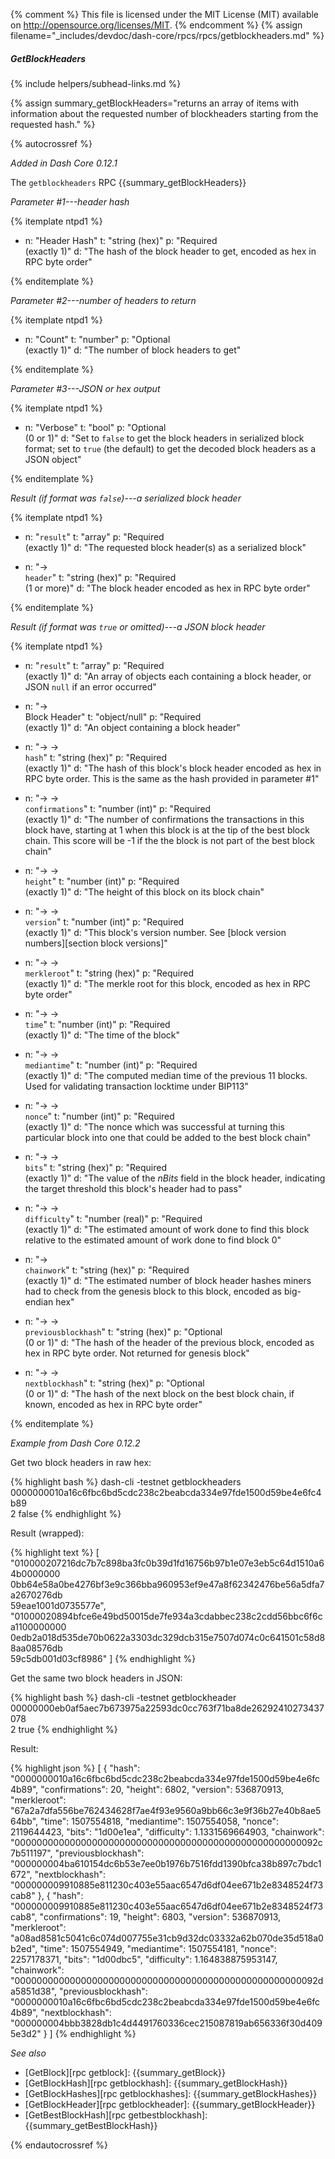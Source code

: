 {% comment %}
This file is licensed under the MIT License (MIT) available on
http://opensource.org/licenses/MIT.
{% endcomment %}
{% assign filename="_includes/devdoc/dash-core/rpcs/rpcs/getblockheaders.md" %}

##### GetBlockHeaders
{% include helpers/subhead-links.md %}

{% assign summary_getBlockHeaders="returns an array of items with information about the requested number of blockheaders starting from the requested hash." %}

{% autocrossref %}

*Added in Dash Core 0.12.1*

The `getblockheaders` RPC {{summary_getBlockHeaders}}

*Parameter #1---header hash*

{% itemplate ntpd1 %}
- n: "Header Hash"
  t: "string (hex)"
  p: "Required<br>(exactly 1)"
  d: "The hash of the block header to get, encoded as hex in RPC byte order"

{% enditemplate %}

*Parameter #2---number of headers to return*

{% itemplate ntpd1 %}
- n: "Count"
  t: "number"
  p: "Optional<br>(exactly 1)"
  d: "The number of block headers to get"

{% enditemplate %}

*Parameter #3---JSON or hex output*

{% itemplate ntpd1 %}
- n: "Verbose"
  t: "bool"
  p: "Optional<br>(0 or 1)"
  d: "Set to `false` to get the block headers in serialized block format; set to `true` (the default) to get the decoded block headers as a JSON object"

{% enditemplate %}

*Result (if format was `false`)---a serialized block header*

{% itemplate ntpd1 %}
- n: "`result`"
  t: "array"
  p: "Required<br>(exactly 1)"
  d: "The requested block header(s) as a serialized block"

- n: "→<br>`header`"
  t: "string (hex)"
  p: "Required<br>(1 or more)"
  d: "The block header encoded as hex in RPC byte order"

{% enditemplate %}

*Result (if format was `true` or omitted)---a JSON block header*

{% itemplate ntpd1 %}
- n: "`result`"
  t: "array"
  p: "Required<br>(exactly 1)"
  d: "An array of objects each containing a block header, or JSON `null` if an error occurred"

- n: "→<br>Block Header"
  t: "object/null"
  p: "Required<br>(exactly 1)"
  d: "An object containing a block header"

- n: "→ →<br>`hash`"
  t: "string (hex)"
  p: "Required<br>(exactly 1)"
  d: "The hash of this block's block header encoded as hex in RPC byte order.  This is the same as the hash provided in parameter #1"

- n: "→ →<br>`confirmations`"
  t: "number (int)"
  p: "Required<br>(exactly 1)"
  d: "The number of confirmations the transactions in this block have, starting at 1 when this block is at the tip of the best block chain.  This score will be -1 if the the block is not part of the best block chain"

- n: "→ →<br>`height`"
  t: "number (int)"
  p: "Required<br>(exactly 1)"
  d: "The height of this block on its block chain"

- n: "→ →<br>`version`"
  t: "number (int)"
  p: "Required<br>(exactly 1)"
  d: "This block's version number.  See [block version numbers][section block versions]"

- n: "→ →<br>`merkleroot`"
  t: "string (hex)"
  p: "Required<br>(exactly 1)"
  d: "The merkle root for this block, encoded as hex in RPC byte order"

- n: "→ →<br>`time`"
  t: "number (int)"
  p: "Required<br>(exactly 1)"
  d: "The time of the block"

- n: "→ →<br>`mediantime`"
  t: "number (int)"
  p: "Required<br>(exactly 1)"
  d: "The computed median time of the previous 11 blocks.  Used for validating transaction locktime under BIP113"

- n: "→ →<br>`nonce`"
  t: "number (int)"
  p: "Required<br>(exactly 1)"
  d: "The nonce which was successful at turning this particular block into one that could be added to the best block chain"

- n: "→ →<br>`bits`"
  t: "string (hex)"
  p: "Required<br>(exactly 1)"
  d: "The value of the *nBits* field in the block header, indicating the target threshold this block's header had to pass"

- n: "→ →<br>`difficulty`"
  t: "number (real)"
  p: "Required<br>(exactly 1)"
  d: "The estimated amount of work done to find this block relative to the estimated amount of work done to find block 0"

- n: "→<br>`chainwork`"
  t: "string (hex)"
  p: "Required<br>(exactly 1)"
  d: "The estimated number of block header hashes miners had to check from the genesis block to this block, encoded as big-endian hex"

- n: "→ →<br>`previousblockhash`"
  t: "string (hex)"
  p: "Optional<br>(0 or 1)"
  d: "The hash of the header of the previous block, encoded as hex in RPC byte order.  Not returned for genesis block"

- n: "→ →<br>`nextblockhash`"
  t: "string (hex)"
  p: "Optional<br>(0 or 1)"
  d: "The hash of the next block on the best block chain, if known, encoded as hex in RPC byte order"

{% enditemplate %}

*Example from Dash Core 0.12.2*

Get two block headers in raw hex:

{% highlight bash %}
dash-cli -testnet getblockheaders \
            0000000010a16c6fbc6bd5cdc238c2beabcda334e97fde1500d59be4e6fc4b89 \
            2 false
{% endhighlight %}

Result (wrapped):

{% highlight text %}
[
  "010000207216dc7b7c898ba3fc0b39d1fd16756b97b1e07e3eb5c64d1510a64b0000000\
   0bb64e58a0be4276bf3e9c366bba960953ef9e47a8f62342476be56a5dfa7a2670276db\
   59eae1001d0735577e",
  "01000020894bfce6e49bd50015de7fe934a3cdabbec238c2cdd56bbc6f6ca1100000000\
   0edb2a018d535de70b0622a3303dc329dcb315e7507d074c0c641501c58d88aa08576db\
   59c5db001d03cf8986"
]
{% endhighlight %}

Get the same two block headers in JSON:

{% highlight bash %}
dash-cli -testnet getblockheader \
            00000000eb0af5aec7b673975a22593dc0cc763f71ba8de26292410273437078 \
            2 true
{% endhighlight %}

Result:

{% highlight json %}
[
  {
    "hash": "0000000010a16c6fbc6bd5cdc238c2beabcda334e97fde1500d59be4e6fc4b89",
    "confirmations": 20,
    "height": 6802,
    "version": 536870913,
    "merkleroot": "67a2a7dfa556be762434628f7ae4f93e9560a9bb66c3e9f36b27e40b8ae564bb",
    "time": 1507554818,
    "mediantime": 1507554058,
    "nonce": 2119644423,
    "bits": "1d00e1ea",
    "difficulty": 1.1331569664903,
    "chainwork": "0000000000000000000000000000000000000000000000000000092c7b511197",
    "previousblockhash": "000000004ba610154dc6b53e7ee0b1976b7516fdd1390bfca38b897c7bdc1672",
    "nextblockhash": "000000009910885e811230c403e55aac6547d6df04ee671b2e8348524f73cab8"
  },
  {
    "hash": "000000009910885e811230c403e55aac6547d6df04ee671b2e8348524f73cab8",
    "confirmations": 19,
    "height": 6803,
    "version": 536870913,
    "merkleroot": "a08ad8581c5041c6c074d007755e31cb9d32dc03332a62b070de35d518a0b2ed",
    "time": 1507554949,
    "mediantime": 1507554181,
    "nonce": 2257178371,
    "bits": "1d00dbc5",
    "difficulty": 1.164838875953147,
    "chainwork": "0000000000000000000000000000000000000000000000000000092da5851d38",
    "previousblockhash": "0000000010a16c6fbc6bd5cdc238c2beabcda334e97fde1500d59be4e6fc4b89",
    "nextblockhash": "000000004bbb3828db1c4d4491760336cec215087819ab656336f30d4095e3d2"
  }
]
{% endhighlight %}

*See also*

* [GetBlock][rpc getblock]: {{summary_getBlock}}
* [GetBlockHash][rpc getblockhash]: {{summary_getBlockHash}}
* [GetBlockHashes][rpc getblockhashes]: {{summary_getBlockHashes}}
* [GetBlockHeader][rpc getblockheader]: {{summary_getBlockHeader}}
* [GetBestBlockHash][rpc getbestblockhash]: {{summary_getBestBlockHash}}

{% endautocrossref %}
